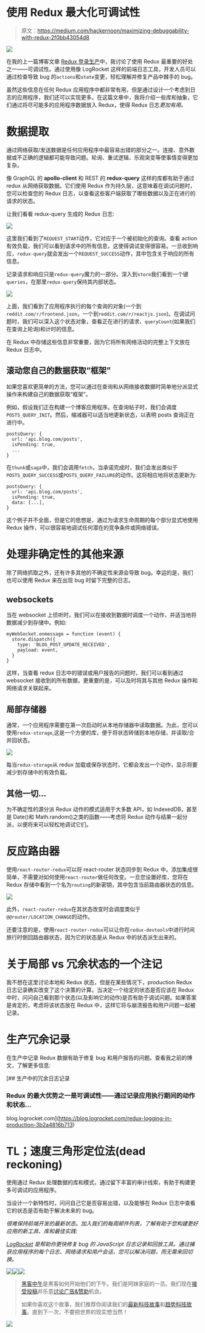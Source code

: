 # 使用 Redux 最大化可调试性

> 原文：<https://medium.com/hackernoon/maximizing-debuggability-with-redux-2f0bb43054d8>

![](img/f6e8c07104724d90f409ea05cc1b66a5.png)

在我的上一篇博客文章 [Redux 登录生产](https://blog.logrocket.com/redux-logging-in-production-3b2a4816b713)中，我讨论了使用 Redux 最重要的好处之一——可调试性。通过使用像 LogRocket 这样的前端日志工具，开发人员可以通过检查导致 bug 的`actions`和`state`变更，轻松理解并修复产品中棘手的 bug。

虽然这些信息在任何 Redux 应用程序中都非常有用，但是通过设计一个考虑到日志的应用程序，我们还可以实现更多。在这篇文章中，我将介绍一些库和抽象，它们通过将尽可能多的应用程序数据放入 Redux，使得 Redux 日志*更加有用。*

# 数据提取

通过网络获取/发送数据是任何应用程序中最容易出错的部分之一。连接、意外数据或不正确的逻辑都可能导致问题。轮询、重试逻辑、乐观突变等使事情变得更加复杂。

像 GraphQL 的 **apollo-client** 和 REST 的 **redux-query** 这样的库都有助于通过 redux 从网络获取数据。它们使用 Redux 作为持久层，这意味着在调试问题时，您可以检查您的 Redux 日志，以查看这些客户端获取了哪些数据以及正在进行的请求的状态。

让我们看看 redux-query 生成的 Redux 日志:

![](img/aaa3dbc6d21871988d675dc8c34208a7.png)

这里我们看到了`REQUEST_START`动作，它对应于一个被初始化的查询。查看 action 有效负载，我们可以看到请求中的所有信息，这使得调试变得很容易。一旦收到响应，`redux-query`就会发出一个`REQUEST_SUCCESS`动作，其中包含关于响应的所有信息。

记录请求和响应只是`redux-query`魔力的一部分。深入到`store`我们看到一个键`queries`，在那里`redux-query`保持其内部状态。

![](img/e708fa0b72ef918fbbfec689cd2a6a02.png)

上面，我们看到了应用程序执行的每个查询的对象(一个到`reddit.com/r/frontend.json`，一个到`reddit.com/r/reactjs.json`)。在调试问题时，我们可以深入这个状态对象，查看正在进行的请求、`queryCount`(如果我们在查询上轮询)和计时的信息。

在 Redux 中存储这些信息非常重要，因为它将所有网络活动的完整上下文放在 Redux 日志中。

## 滚动您自己的数据获取“框架”

如果您喜欢更简单的方法，您可以通过在查询和从网络接收数据时简单地分派显式操作来构建自己的数据获取“框架”。

例如，假设我们正在构建一个博客应用程序。在查询帖子时，我们会调度`POSTS_QUERY_INIT`。然后，缩减器可以适当地更新状态，以表明 posts 查询正在进行中。

```
postsQuery: {
  url: 'api.blog.com/posts',
  isPending: true,
  ...
}
```

在`thunk`或`saga`中，我们会调用`fetch`，当承诺完成时，我们会发出类似于`POSTS_QUERY_SUCCESS`或`POSTS_QUERY_FAILURE`的动作。这将相应地将状态更新为:

```
postsQuery: {
  url: 'api.blog.com/posts',
  isPending: true,
  data: [...],
}
```

这个例子并不全面，但是它的思想是，通过为请求生命周期的每个部分显式地使用 Redux 操作，可以很容易地调试任何潜在的竞争条件或网络错误。

# 处理非确定性的其他来源

除了网络抓取之外，还有许多其他的不确定性来源会导致 bug。幸运的是，我们也可以使用 Redux 来在出现 bug 时留下完整的日志。

## websockets

当在 websocket 上侦听时，我们可以在接收到数据时调度一个动作，并适当地将数据减少到存储中。例如:

```
myWebSocket.onmessage = function (event) {
  store.dispatch({ 
    type: 'BLOG_POST_UPDATE_RECEIVED',
    payload: event,
  } 
}
```

这样，当查看 redux 日志中的错误或用户报告的问题时，我们可以看到通过 websocket 接收到的所有数据，更重要的是，可以及时将其与其他 Redux 操作和网络请求关联起来。

## 局部存储器

通常，一个应用程序需要在第一次启动时从本地存储器中读取数据。为此，您可以使用`redux-storage`,这是一个方便的库，便于将状态转储到本地存储，并读取/合并回状态。

![](img/45d43d1afffdf851ba668dc9b6b15923.png)

每当`redux-storage`从 redux 加载或保存状态时，它都会发出一个动作，显示将要减少到存储中的有效负载。

## 其他一切…

为不确定性的源分派 Redux 动作的模式适用于大多数 API，如 IndexedDB，甚至是 Date()和 Math.random()之类的函数——考虑将 Redux 动作与结果一起分派，以便将来可以轻松地调试它们。

# 反应路由器

使用`react-router-redux`可以将 react-router 状态同步到 Redux 中。添加集成很简单，不需要对如何使用`react-router`做任何改变。一旦您设置好库，您将在 Redux 存储中看到一个名为`routing`的新密钥，其中包含当前路由器状态的信息。

![](img/1f0e2d63cbae6ed7f4b3c324e13f38c0.png)

此外，`react-router-redux`在其状态改变时会调度类似于`@@router/LOCATION_CHANGE`的动作。

还要注意的是，使用`react-router-redux`可以让你在`redux-devtools`中进行时间旅行时倒回路由器状态，因为它的状态是从 Redux 中的状态派生出来的。

# 关于局部 vs 冗余状态的一个注记

我不想在这里讨论本地和 Redux 状态，但是在某些情况下，production Redux 日志记录确实改变了这个决策的计算。当决定一个给定的状态是否应该在 Redux 中时，问问自己看到那个状态(以及影响它的动作)是否有助于调试问题。如果答案是肯定的，考虑将该状态放在 Redux 中，这样它将与崩溃报告和用户问题一起被记录。

# 生产冗余记录

在生产中记录 Redux 数据有助于修复 bug 和用户报告的问题。查看我之前的博文，了解更多信息:

[](https://blog.logrocket.com/redux-logging-in-production-3b2a4816b713) [## 生产中的冗余日志记录

### Redux 的最大优势之一是可调试性——通过记录应用执行期间的动作和状态…

blog.logrocket.com](https://blog.logrocket.com/redux-logging-in-production-3b2a4816b713) 

# TL；速度三角形定位法(dead reckoning)

使用通过 Redux 处理数据的库和模式，通过留下丰富的审计线索，有助于构建更多可调试的应用程序。

当设计一个新特性时，问问自己它是否容易出错，以及能够在 Redux 日志中查看它的状态是否有助于解决未来的 bug。

*很难保持前端开发的最新状态。加入我们的每周邮件列表，了解有助于您构建更好应用的新工具、库和最佳实践:*

[*LogRocket*](https://logrocket.com/?utm_source=medium&utm_medium=footer) *是帮助你更快修复 bug 的 JavaScript 日志记录和回放工具。通过捕获应用程序的每个日志、网络请求和用户会话，您可以解决问题，而无需来回切换。*

[![](img/50ef4044ecd4e250b5d50f368b775d38.png)](http://bit.ly/HackernoonFB)[![](img/979d9a46439d5aebbdcdca574e21dc81.png)](https://goo.gl/k7XYbx)[![](img/2930ba6bd2c12218fdbbf7e02c8746ff.png)](https://goo.gl/4ofytp)

> [黑客中午](http://bit.ly/Hackernoon)是黑客如何开始他们的下午。我们是阿妹家庭的一员。我们现在[接受投稿](http://bit.ly/hackernoonsubmission)并乐意[讨论广告&赞助](mailto:partners@amipublications.com)机会。
> 
> 如果你喜欢这个故事，我们推荐你阅读我们的[最新科技故事](http://bit.ly/hackernoonlatestt)和[趋势科技故事](https://hackernoon.com/trending)。直到下一次，不要把世界的现实想当然！

![](img/be0ca55ba73a573dce11effb2ee80d56.png)
